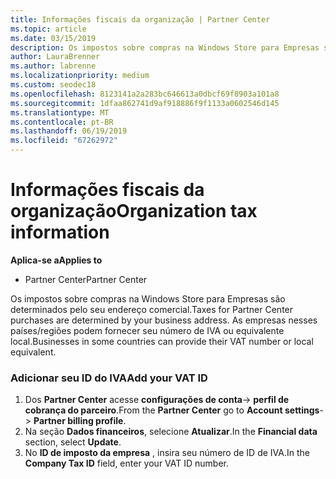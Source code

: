 ```yaml
---
title: Informações fiscais da organização | Partner Center
ms.topic: article
ms.date: 03/15/2019
description: Os impostos sobre compras na Windows Store para Empresas são determinados pelo seu endereço comercial. As empresas nesses países/regiões podem fornecer seu número de IVA ou equivalente local.
author: LauraBrenner
ms.author: labrenne
ms.localizationpriority: medium
ms.custom: seodec18
ms.openlocfilehash: 8123141a2a283bc646613a0dbcf69f8903a101a8
ms.sourcegitcommit: 1dfaa862741d9af918886f9f1133a0602546d145
ms.translationtype: MT
ms.contentlocale: pt-BR
ms.lasthandoff: 06/19/2019
ms.locfileid: "67262972"
---
```

# <a name="organization-tax-information"></a><span data-ttu-id="7cd35-104">Informações fiscais da organização</span><span class="sxs-lookup"><span data-stu-id="7cd35-104">Organization tax information</span></span>

<span data-ttu-id="7cd35-105">**Aplica-se a**</span><span class="sxs-lookup"><span data-stu-id="7cd35-105">**Applies to**</span></span>

-  <span data-ttu-id="7cd35-106">Partner Center</span><span class="sxs-lookup"><span data-stu-id="7cd35-106">Partner Center</span></span>

<span data-ttu-id="7cd35-107">Os impostos sobre compras na Windows Store para Empresas são determinados pelo seu endereço comercial.</span><span class="sxs-lookup"><span data-stu-id="7cd35-107">Taxes for Partner Center purchases are determined by your business address.</span></span> <span data-ttu-id="7cd35-108">As empresas nesses países/regiões podem fornecer seu número de IVA ou equivalente local.</span><span class="sxs-lookup"><span data-stu-id="7cd35-108">Businesses in some countries can provide their VAT number or local equivalent.</span></span>

### <a name="add-your-vat-id"></a><span data-ttu-id="7cd35-109">Adicionar seu ID do IVA</span><span class="sxs-lookup"><span data-stu-id="7cd35-109">Add your VAT ID</span></span>

1.  <span data-ttu-id="7cd35-110">Dos **Partner Center** acesse **configurações de conta**-> **perfil de cobrança do parceiro**.</span><span class="sxs-lookup"><span data-stu-id="7cd35-110">From the **Partner Center** go to **Account settings**-> **Partner billing profile**.</span></span>
2.  <span data-ttu-id="7cd35-111">Na seção **Dados financeiros**, selecione **Atualizar**.</span><span class="sxs-lookup"><span data-stu-id="7cd35-111">In the **Financial data** section, select **Update**.</span></span>
3.  <span data-ttu-id="7cd35-112">No **ID de imposto da empresa** , insira seu número de ID de IVA.</span><span class="sxs-lookup"><span data-stu-id="7cd35-112">In the **Company Tax ID** field, enter your VAT ID number.</span></span>



 



